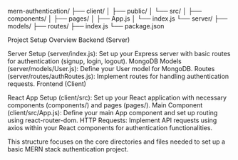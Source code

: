 mern-authentication/
├── client/
│   ├── public/
│   └── src/
│       ├── components/
│       ├── pages/
│       ├── App.js
│       └── index.js
└── server/
    ├── models/
    ├── routes/
    ├── index.js
    └── package.json
    
Project Setup Overview
Backend (Server)

Server Setup (server/index.js): Set up your Express server with basic routes for authentication (signup, login, logout).
MongoDB Models (server/models/User.js): Define your User model for MongoDB.
Routes (server/routes/authRoutes.js): Implement routes for handling authentication requests.
Frontend (Client)

React App Setup (client/src): Set up your React application with necessary components (components/) and pages (pages/).
Main Component (client/src/App.js): Define your main App component and set up routing using react-router-dom.
HTTP Requests: Implement API requests using axios within your React components for authentication functionalities.

This structure focuses on the core directories and files needed to set up a basic MERN stack authentication project. 
